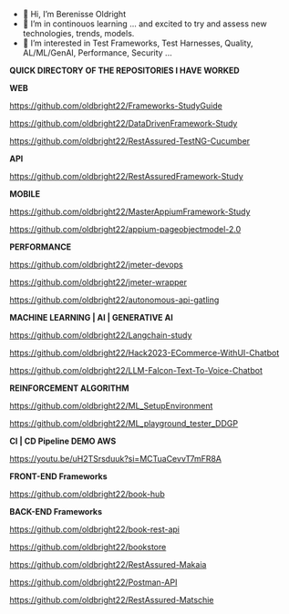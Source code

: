 - 👋 Hi, I’m Berenisse Oldright
- 🌱 I’m in continouos learning ...  and excited to try and assess new technologies, trends, models.
- 💞️ I’m interested in Test Frameworks, Test Harnesses, Quality, AL/ML/GenAI, Performance, Security ...

**QUICK DIRECTORY OF THE REPOSITORIES I HAVE WORKED**

**WEB**

https://github.com/oldbright22/Frameworks-StudyGuide

https://github.com/oldbright22/DataDrivenFramework-Study

https://github.com/oldbright22/RestAssured-TestNG-Cucumber


**API**

https://github.com/oldbright22/RestAssuredFramework-Study


**MOBILE**

https://github.com/oldbright22/MasterAppiumFramework-Study

https://github.com/oldbright22/appium-pageobjectmodel-2.0


**PERFORMANCE**

https://github.com/oldbright22/jmeter-devops

https://github.com/oldbright22/jmeter-wrapper

https://github.com/oldbright22/autonomous-api-gatling


**MACHINE LEARNING  |  AI  |  GENERATIVE AI**

https://github.com/oldbright22/Langchain-study

https://github.com/oldbright22/Hack2023-ECommerce-WithUI-Chatbot

https://github.com/oldbright22/LLM-Falcon-Text-To-Voice-Chatbot


**REINFORCEMENT ALGORITHM**

https://github.com/oldbright22/ML_SetupEnvironment

https://github.com/oldbright22/ML_playground_tester_DDGP


**CI | CD Pipeline DEMO AWS**

https://youtu.be/uH2TSrsduuk?si=MCTuaCevvT7mFR8A


**FRONT-END Frameworks**

https://github.com/oldbright22/book-hub


**BACK-END Frameworks**

https://github.com/oldbright22/book-rest-api

https://github.com/oldbright22/bookstore

https://github.com/oldbright22/RestAssured-Makaia

https://github.com/oldbright22/Postman-API

https://github.com/oldbright22/RestAssured-Matschie



<!---
oldbright22/oldbright22 is a ✨ special ✨ repository because its `README.md` (this file) appears on your GitHub profile.
You can click the Preview link to take a look at your changes.
--->
